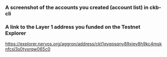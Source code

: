 ### A screenshot of the accounts you created (account list) in ckb-cli



### A link to the Layer 1 address you funded on the Testnet Explorer
https://explorer.nervos.org/aggron/address/ckt1qyqpsqny89xjev8h9kc4msknfcsl3s0tyxrqw065c0
